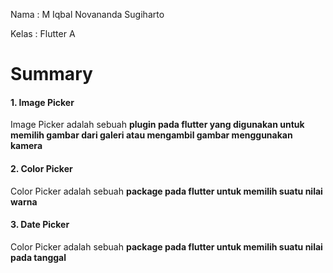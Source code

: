 Nama : M Iqbal Novananda Sugiharto

Kelas : Flutter A

# Summary

#### 1. Image Picker

Image Picker adalah sebuah **plugin pada flutter yang digunakan untuk memilih gambar dari galeri atau mengambil gambar menggunakan kamera**

#### 2. Color Picker

Color Picker adalah sebuah **package pada flutter untuk memilih suatu nilai warna**

#### 3. Date Picker

Color Picker adalah sebuah **package pada flutter untuk memilih suatu nilai pada tanggal**
